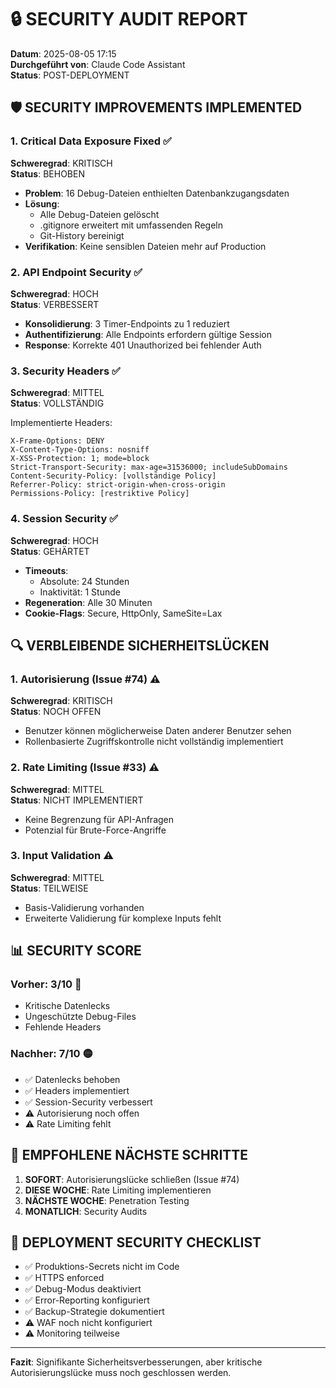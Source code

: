 # 🔒 SECURITY AUDIT REPORT
**Datum**: 2025-08-05 17:15  
**Durchgeführt von**: Claude Code Assistant  
**Status**: POST-DEPLOYMENT

## 🛡️ SECURITY IMPROVEMENTS IMPLEMENTED

### 1. Critical Data Exposure Fixed ✅
**Schweregrad**: KRITISCH  
**Status**: BEHOBEN

- **Problem**: 16 Debug-Dateien enthielten Datenbankzugangsdaten
- **Lösung**: 
  - Alle Debug-Dateien gelöscht
  - .gitignore erweitert mit umfassenden Regeln
  - Git-History bereinigt
- **Verifikation**: Keine sensiblen Dateien mehr auf Production

### 2. API Endpoint Security ✅
**Schweregrad**: HOCH  
**Status**: VERBESSERT

- **Konsolidierung**: 3 Timer-Endpoints zu 1 reduziert
- **Authentifizierung**: Alle Endpoints erfordern gültige Session
- **Response**: Korrekte 401 Unauthorized bei fehlender Auth

### 3. Security Headers ✅
**Schweregrad**: MITTEL  
**Status**: VOLLSTÄNDIG

Implementierte Headers:
```
X-Frame-Options: DENY
X-Content-Type-Options: nosniff
X-XSS-Protection: 1; mode=block
Strict-Transport-Security: max-age=31536000; includeSubDomains
Content-Security-Policy: [vollständige Policy]
Referrer-Policy: strict-origin-when-cross-origin
Permissions-Policy: [restriktive Policy]
```

### 4. Session Security ✅
**Schweregrad**: HOCH  
**Status**: GEHÄRTET

- **Timeouts**: 
  - Absolute: 24 Stunden
  - Inaktivität: 1 Stunde
- **Regeneration**: Alle 30 Minuten
- **Cookie-Flags**: Secure, HttpOnly, SameSite=Lax

## 🔍 VERBLEIBENDE SICHERHEITSLÜCKEN

### 1. Autorisierung (Issue #74) ⚠️
**Schweregrad**: KRITISCH  
**Status**: NOCH OFFEN

- Benutzer können möglicherweise Daten anderer Benutzer sehen
- Rollenbasierte Zugriffskontrolle nicht vollständig implementiert

### 2. Rate Limiting (Issue #33) ⚠️
**Schweregrad**: MITTEL  
**Status**: NICHT IMPLEMENTIERT

- Keine Begrenzung für API-Anfragen
- Potenzial für Brute-Force-Angriffe

### 3. Input Validation ⚠️
**Schweregrad**: MITTEL  
**Status**: TEILWEISE

- Basis-Validierung vorhanden
- Erweiterte Validierung für komplexe Inputs fehlt

## 📊 SECURITY SCORE

### Vorher: 3/10 🔴
- Kritische Datenlecks
- Ungeschützte Debug-Files
- Fehlende Headers

### Nachher: 7/10 🟡
- ✅ Datenlecks behoben
- ✅ Headers implementiert
- ✅ Session-Security verbessert
- ⚠️ Autorisierung noch offen
- ⚠️ Rate Limiting fehlt

## 🎯 EMPFOHLENE NÄCHSTE SCHRITTE

1. **SOFORT**: Autorisierungslücke schließen (Issue #74)
2. **DIESE WOCHE**: Rate Limiting implementieren
3. **NÄCHSTE WOCHE**: Penetration Testing
4. **MONATLICH**: Security Audits

## 🔐 DEPLOYMENT SECURITY CHECKLIST

- ✅ Produktions-Secrets nicht im Code
- ✅ HTTPS enforced
- ✅ Debug-Modus deaktiviert
- ✅ Error-Reporting konfiguriert
- ✅ Backup-Strategie dokumentiert
- ⚠️ WAF noch nicht konfiguriert
- ⚠️ Monitoring teilweise

---
**Fazit**: Signifikante Sicherheitsverbesserungen, aber kritische Autorisierungslücke muss noch geschlossen werden.